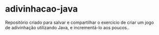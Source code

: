 # adivinhacao-java
Repositório criado para salvar e compartilhar o exercício de criar um jogo de adivinhação utilizando Java, e incrementá-lo aos poucos..
